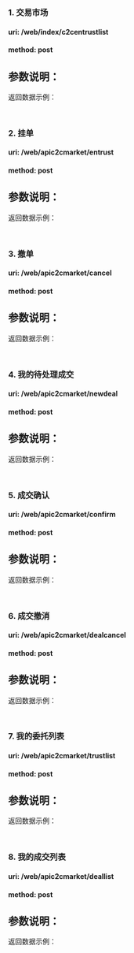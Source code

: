 
### 1. 交易市场

#### uri: /web/index/c2centrustlist

#### method: post

参数说明：
- 


返回数据示例：

```


```

### 2. 挂单

#### uri: /web/apic2cmarket/entrust

#### method: post

参数说明：
- 


返回数据示例：

```


```

### 3. 撤单

#### uri: /web/apic2cmarket/cancel

#### method: post

参数说明：
- 


返回数据示例：

```


```

### 4. 我的待处理成交

#### uri: /web/apic2cmarket/newdeal

#### method: post

参数说明：
- 


返回数据示例：

```


```

### 5. 成交确认

#### uri: /web/apic2cmarket/confirm

#### method: post

参数说明：
- 


返回数据示例：

```


```

### 6. 成交撤消

#### uri: /web/apic2cmarket/dealcancel

#### method: post

参数说明：
- 


返回数据示例：

```


```

### 7. 我的委托列表

#### uri: /web/apic2cmarket/trustlist

#### method: post

参数说明：
- 


返回数据示例：

```


```

### 8. 我的成交列表

#### uri: /web/apic2cmarket/deallist

#### method: post

参数说明：
- 


返回数据示例：

```


```
